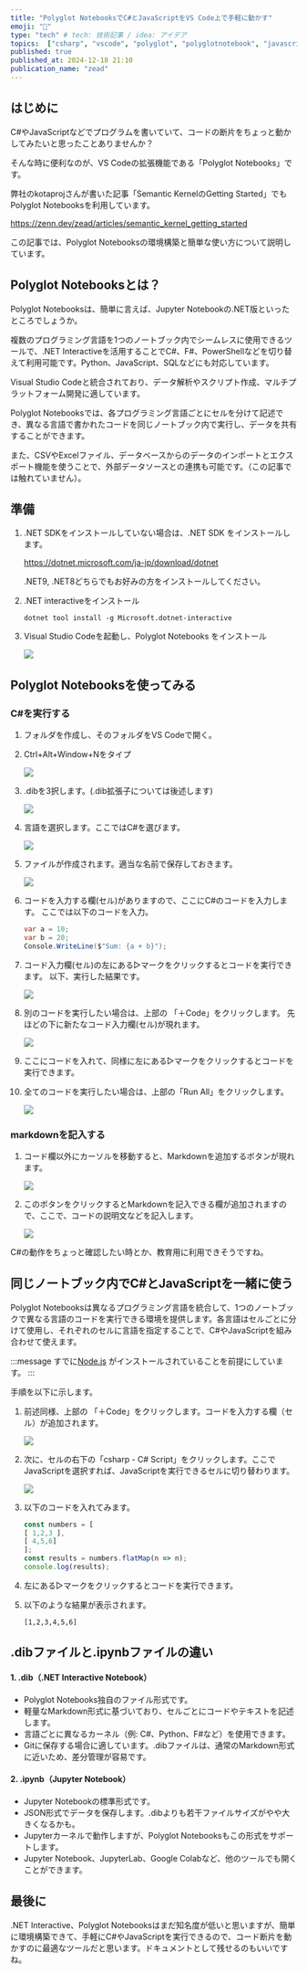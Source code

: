```yaml
---
title: "Polyglot NotebooksでC#とJavaScriptをVS Code上で手軽に動かす"
emoji: "🔔"
type: "tech" # tech: 技術記事 / idea: アイデア
topics:  ["csharp", "vscode", "polyglot", "polyglotnotebook", "javascript"]
published: true
published_at: 2024-12-18 21:10
publication_name: "zead"
---
```


## はじめに

C#やJavaScriptなどでプログラムを書いていて、コードの断片をちょっと動かしてみたいと思ったことありませんか？

そんな時に便利なのが、VS Codeの拡張機能である「Polyglot Notebooks」です。

弊社のkotaprojさんが書いた記事「Semantic KernelのGetting Started」でもPolyglot Notebooksを利用しています。

https://zenn.dev/zead/articles/semantic_kernel_getting_started

この記事では、Polyglot Notebooksの環境構築と簡単な使い方について説明しています。

## Polyglot Notebooksとは？

Polyglot Notebooksは、簡単に言えば、Jupyter Notebookの.NET版といったところでしょうか。

複数のプログラミング言語を1つのノートブック内でシームレスに使用できるツールで、.NET Interactiveを活用することでC#、F#、PowerShellなどを切り替えて利用可能です。Python、JavaScript、SQLなどにも対応しています。

Visual Studio Codeと統合されており、データ解析やスクリプト作成、マルチプラットフォーム開発に適しています。

Polyglot Notebooksでは、各プログラミング言語ごとにセルを分けて記述でき、異なる言語で書かれたコードを同じノートブック内で実行し、データを共有することができます。

また、CSVやExcelファイル、データベースからのデータのインポートとエクスポート機能を使うことで、外部データソースとの連携も可能です。（この記事では触れていません）。

## 準備

1. .NET SDKをインストールしていない場合は、.NET SDK をインストールします。

    https://dotnet.microsoft.com/ja-jp/download/dotnet

    .NET9, .NET8どちらでもお好みの方をインストールしてください。


2. .NET interactiveをインストール

    ```
    dotnet tool install -g Microsoft.dotnet-interactive
    ```
3. Visual Studio Codeを起動し、Polyglot Notebooks をインストール

    ![](https://storage.googleapis.com/zenn-user-upload/94d78156cf35-20241207.png)

## Polyglot Notebooksを使ってみる

### C#を実行する

1. フォルダを作成し、そのフォルダをVS Codeで開く。

2. Ctrl+Alt+Window+Nをタイプ

    ![](https://storage.googleapis.com/zenn-user-upload/db7ad42b32bc-20241207.png)

3. .dibを3択します。(.dib拡張子については後述します)

    ![](https://storage.googleapis.com/zenn-user-upload/fb05d13ae077-20241207.png)

4. 言語を選択します。ここではC#を選びます。

    ![](https://storage.googleapis.com/zenn-user-upload/2985c60d1351-20241207.png)

5. ファイルが作成されます。適当な名前で保存しておきます。

    ![](https://storage.googleapis.com/zenn-user-upload/1766ed2baca6-20241207.png)


6. コードを入力する欄(セル)がありますので、ここにC#のコードを入力します。
    ここでは以下のコードを入力。

    ```cs
    var a = 10;
    var b = 20;
    Console.WriteLine($"Sum: {a + b}");
    ```

7. コード入力欄(セル)の左にある▷マークをクリックするとコードを実行できます。
   以下、実行した結果です。

    ![](https://storage.googleapis.com/zenn-user-upload/ccefb49b94f5-20241207.png)

8. 別のコードを実行したい場合は、上部の 「＋Code」をクリックします。
    先ほどの下に新たなコード入力欄(セル)が現れます。

    ![](https://storage.googleapis.com/zenn-user-upload/afdbb938a090-20241207.png)

9. ここにコードを入れて、同様に左にある▷マークをクリックするとコードを実行できます。

10. 全てのコードを実行したい場合は、上部の「Run All」をクリックします。

    ![](https://storage.googleapis.com/zenn-user-upload/e2009816fc7c-20241207.png)

### markdownを記入する

1. コード欄以外にカーソルを移動すると、Markdownを追加するボタンが現れます。

    ![](https://storage.googleapis.com/zenn-user-upload/50544fbe9e86-20241207.png)

2. このボタンをクリックするとMarkdownを記入できる欄が追加されますので、ここで、コードの説明文などを記入します。

    ![](https://storage.googleapis.com/zenn-user-upload/221a5d055ead-20241207.png)

C#の動作をちょっと確認したい時とか、教育用に利用できそうですね。

## 同じノートブック内でC#とJavaScriptを一緒に使う

Polyglot Notebooksは異なるプログラミング言語を統合して、1つのノートブックで異なる言語のコードを実行できる環境を提供します。各言語はセルごとに分けて使用し、それぞれのセルに言語を指定することで、C#やJavaScriptを組み合わせて使えます。

:::message
すでに[Node.js](https://nodejs.org/en) がインストールされていることを前提にしています。
:::

手順を以下に示します。

1. 前述同様、上部の 「＋Code」をクリックします。コードを入力する欄（セル）が追加されます。

    ![](https://storage.googleapis.com/zenn-user-upload/2e6fd0211912-20241207.png)

2. 次に、セルの右下の「csharp - C# Script」をクリックします。ここでJavaScriptを選択すれば、JavaScriptを実行できるセルに切り替わります。

    ![](https://storage.googleapis.com/zenn-user-upload/3bccab7e907d-20241207.png)

3. 以下のコードを入れてみます。

    ```js
    const numbers = [
    [ 1,2,3 ],
    [ 4,5,6]
    ];
    const results = numbers.flatMap(n => n);
    console.log(results);
    ```

4. 左にある▷マークをクリックするとコードを実行できます。

5. 以下のような結果が表示されます。

    ```
    [1,2,3,4,5,6]
    ```

## .dibファイルと.ipynbファイルの違い

#### 1. .dib（.NET Interactive Notebook）

- Polyglot Notebooks独自のファイル形式です。
- 軽量なMarkdown形式に基づいており、セルごとにコードやテキストを記述します。
- 言語ごとに異なるカーネル（例: C#、Python、F#など）を使用できます。
- Gitに保存する場合に適しています。.dibファイルは、通常のMarkdown形式に近いため、差分管理が容易です。


#### 2. .ipynb（Jupyter Notebook）

- Jupyter Notebookの標準形式です。
- JSON形式でデータを保存します。.dibよりも若干ファイルサイズがやや大きくなるかも。
- Jupyterカーネルで動作しますが、Polyglot Notebooksもこの形式をサポートします。
- Jupyter Notebook、JupyterLab、Google Colabなど、他のツールでも開くことができます。

## 最後に

.NET Interactive、Polyglot Notebooksはまだ知名度が低いと思いますが、簡単に環境構築できて、手軽にC#やJavaScriptを実行できるので、コード断片を動かすのに最適なツールだと思います。ドキュメントとして残せるのもいいですね。


